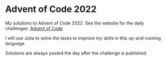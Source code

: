 # Advent of Code 2022
My solutions to Advent of Code 2022. See the website for the daily challenges: [Advent of Code](https://adventofcode.com/)

I will use Julia to solve the tasks to improve my skills in this up-and-coming language. 

Solutions are always posted the day after the challenge is published.
